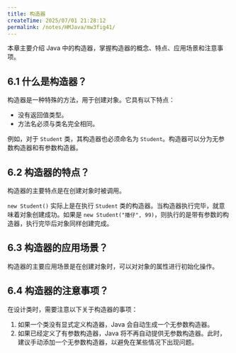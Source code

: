 ```yaml
---
title: 构造器
createTime: 2025/07/01 21:28:12
permalink: /notes/HMJava/mw3fig41/
---
```

本章主要介绍 Java 中的构造器，掌握构造器的概念、特点、应用场景和注意事项。

## 6.1 什么是构造器？

构造器是一种特殊的方法，用于创建对象。它具有以下特点：

* 没有返回值类型。
* 方法名必须与类名完全相同。

例如，对于 `Student` 类，其构造器也必须命名为 `Student`。构造器可以分为无参数构造器和有参数构造器。

## 6.2 构造器的特点？

构造器的主要特点是在创建对象时被调用。

`new Student()` 实际上是在执行 `Student` 类的构造器。当构造器执行完毕，就意味着对象创建成功。如果是 `new Student("播仔", 99)`，则执行的是带有参数的构造器，执行完毕后对象同样创建完成。

## 6.3 构造器的应用场景？

构造器的主要应用场景是在创建对象时，可以对对象的属性进行初始化操作。

## 6.4 构造器的注意事项？

在设计类时，需要注意以下关于构造器的事项：

1.  如果一个类没有显式定义构造器，Java 会自动生成一个无参数构造器。
2.  如果已经定义了有参数构造器，Java 将不再自动提供无参数构造器。此时，建议手动添加一个无参数构造器，以避免在某些情况下出现问题。

